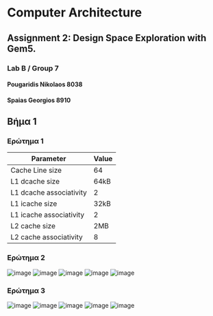 # Computer Architecture  
## Assignment 2: Design Space Exploration with Gem5.
### Lab B / Group 7
#### Pougaridis Nikolaos 8038
#### Spaias Georgios 8910


## **Βήμα 1**

### Ερώτημα 1

| Parameter  | Value |
| ------------- | ------------- |
| Cache Line size  | 64  |
| L1 dcache size  | 64kB  |
| L1 dcache associativity  | 2  |
| L1 icache size  | 32kB  |
| L1 icache associativity  | 2  |
| L2 cache size  | 2MB  |
| L2 cache associativity  | 8  |

### Ερώτημα 2
![image](https://user-images.githubusercontent.com/81879767/146050784-4213a4bf-f145-4865-ac59-ce3112961eb3.png)
![image](https://user-images.githubusercontent.com/81879767/146051677-8ade9996-4542-4e66-8a31-14cefdd74884.png)
![image](https://user-images.githubusercontent.com/81879767/146051706-37002c9c-3872-4bb2-b609-de2f44fd1ed3.png)
![image](https://user-images.githubusercontent.com/81879767/146051718-73ed6040-cdd1-4e3e-a050-aca3bee29023.png)
![image](https://user-images.githubusercontent.com/81879767/146051730-5863c9de-f779-4932-bcbf-eaff05583113.png)


### Ερώτημα 3
![image](https://user-images.githubusercontent.com/81879767/146051754-04ac2749-cab7-4f05-98e8-e911da9826e2.png)
![image](https://user-images.githubusercontent.com/81879767/146051764-1688846a-7325-403a-bff5-919805aedf20.png)
![image](https://user-images.githubusercontent.com/81879767/146051780-40985c70-ea7e-42f3-a07c-8d6d426ed994.png)
![image](https://user-images.githubusercontent.com/81879767/146051791-e660438d-029e-4c85-aade-7d755dc628fa.png)
![image](https://user-images.githubusercontent.com/81879767/146051799-73a156ef-d4c0-41b9-8b0b-e3ff46931815.png)


